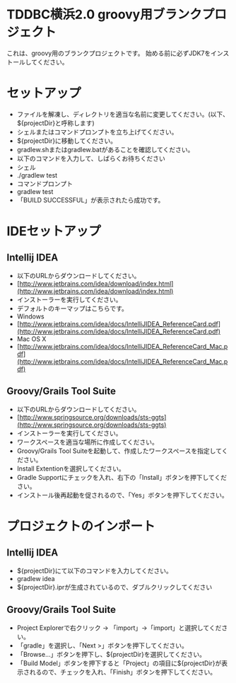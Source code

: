 TDDBC横浜2.0 groovy用ブランクプロジェクト
=======================

これは、groovy用のブランクプロジェクトです。
始める前に必ずJDK7をインストールしてください。

# セットアップ

* ファイルを解凍し、ディレクトリを適当な名前に変更してください。(以下、${projectDir}と呼称します)
* シェルまたはコマンドプロンプトを立ち上げてください。
* ${projectDir}に移動してください。
* gradlew.shまたはgradlew.batがあることを確認してください。
* 以下のコマンドを入力して、しばらくお待ちください
* シェル 
 * ./gradlew test
* コマンドプロンプト
 * gradlew test  
* 「BUILD SUCCESSFUL」が表示されたら成功です。

# IDEセットアップ

## Intellij IDEA
* 以下のURLからダウンロードしてください。
 * [http://www.jetbrains.com/idea/download/index.html](http://www.jetbrains.com/idea/download/index.html)
* インストーラーを実行してください。
* デフォルトのキーマップはこちらです。
 * Windows
 * [http://www.jetbrains.com/idea/docs/IntelliJIDEA_ReferenceCard.pdf](http://www.jetbrains.com/idea/docs/IntelliJIDEA_ReferenceCard.pdf)
 * Mac OS X
 * [http://www.jetbrains.com/idea/docs/IntelliJIDEA_ReferenceCard_Mac.pdf](http://www.jetbrains.com/idea/docs/IntelliJIDEA_ReferenceCard_Mac.pdf)

## Groovy/Grails Tool Suite
* 以下のURLからダウンロードしてください。
 * [http://www.springsource.org/downloads/sts-ggts](http://www.springsource.org/downloads/sts-ggts)
* インストーラーを実行してください。
* ワークスペースを適当な場所に作成してください。
* Groovy/Grails Tool Suiteを起動して、作成したワークスペースを指定してください。
* Install Extentionを選択してください。
* Gradle Supportにチェックを入れ、右下の「Install」ボタンを押下してください。
* インストール後再起動を促されるので、「Yes」ボタンを押下してください。

# プロジェクトのインポート

## Intellij IDEA
* ${projectDir}にて以下のコマンドを入力してください。
 * gradlew idea
* ${projectDir}.iprが生成されているので、ダブルクリックしてください

## Groovy/Grails Tool Suite
* Project Explorerで右クリック -> 「import」->「import」と選択してください。
* 「gradle」を選択し、「Next >」ボタンを押下してください。
* 「Browse...」ボタンを押下し、${projectDir}を選択してください。
* 「Build Model」ボタンを押下すると「Project」の項目に${projectDir}が表示されるので、チェックを入れ、「Finish」ボタンを押下してください。

